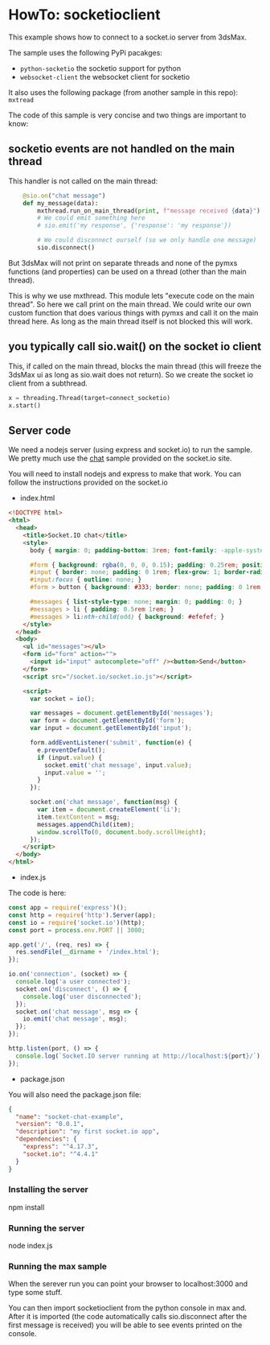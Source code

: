 # HowTo: socketioclient

This example shows how to connect to a socket.io server from 3dsMax.

The sample uses the following PyPi pacakges: 

- `python-socketio` the socketio support for python
- `websocket-client` the websocket client for socketio

It also uses the following package (from another sample in this repo): `mxtread` 


The code of this sample is very concise and two things are important to
know:

## socketio events are not handled on the main thread

This handler is not called on the main thread:

```python
    @sio.on("chat message")
    def my_message(data):
        mxthread.run_on_main_thread(print, f"message received {data}")
        # We could emit something here
        # sio.emit('my response', {'response': 'my response'})

        # We could disconnect ourself (so we only handle one message)
        sio.disconnect()
```

But 3dsMax will not print on separate threads and none of the pymxs
functions (and properties) can be used on a thread (other than the
main thread).


This is why we use mxthread. This module lets "execute code on the main
thread". So here we call print on the main thread. We could write our own
custom function that does various things with pymxs and call it on the main
thread here. As long as the main thread itself is not blocked this will work.

## you typically call sio.wait() on the socket io client

This, if called on the main thread, blocks the main thread (this will
freeze the 3dsMax ui as long as sio.wait does not return). So we create
the socket io client from a subthread.

```python
x = threading.Thread(target=connect_socketio)
x.start()
```
## Server code

We need a nodejs server (using express and socket.io) to run the sample.
We pretty much use the [chat](https://socket.io/get-started/chat) sample provided on the socket.io site.

You will need to install nodejs and express to make that work. You can
follow the instructions provided on the socket.io

- index.html
```html
<!DOCTYPE html>
<html>
  <head>
    <title>Socket.IO chat</title>
    <style>
      body { margin: 0; padding-bottom: 3rem; font-family: -apple-system, BlinkMacSystemFont, "Segoe UI", Roboto, Helvetica, Arial, sans-serif; }

      #form { background: rgba(0, 0, 0, 0.15); padding: 0.25rem; position: fixed; bottom: 0; left: 0; right: 0; display: flex; height: 3rem; box-sizing: border-box; backdrop-filter: blur(10px); }
      #input { border: none; padding: 0 1rem; flex-grow: 1; border-radius: 2rem; margin: 0.25rem; }
      #input:focus { outline: none; }
      #form > button { background: #333; border: none; padding: 0 1rem; margin: 0.25rem; border-radius: 3px; outline: none; color: #fff; }

      #messages { list-style-type: none; margin: 0; padding: 0; }
      #messages > li { padding: 0.5rem 1rem; }
      #messages > li:nth-child(odd) { background: #efefef; }
    </style>
  </head>
  <body>
    <ul id="messages"></ul>
    <form id="form" action="">
      <input id="input" autocomplete="off" /><button>Send</button>
    </form>
    <script src="/socket.io/socket.io.js"></script>

    <script>
      var socket = io();

      var messages = document.getElementById('messages');
      var form = document.getElementById('form');
      var input = document.getElementById('input');

      form.addEventListener('submit', function(e) {
        e.preventDefault();
        if (input.value) {
          socket.emit('chat message', input.value);
          input.value = '';
        }
      });

      socket.on('chat message', function(msg) {
        var item = document.createElement('li');
        item.textContent = msg;
        messages.appendChild(item);
        window.scrollTo(0, document.body.scrollHeight);
      });
    </script>
  </body>
</html>
```

- index.js

The code is here:
```javascript
const app = require('express')();
const http = require('http').Server(app);
const io = require('socket.io')(http);
const port = process.env.PORT || 3000;

app.get('/', (req, res) => {
  res.sendFile(__dirname + '/index.html');
});

io.on('connection', (socket) => {
  console.log('a user connected');
  socket.on('disconnect', () => {
    console.log('user disconnected');
  });
  socket.on('chat message', msg => {
    io.emit('chat message', msg);
  });
});

http.listen(port, () => {
  console.log(`Socket.IO server running at http://localhost:${port}/`);
});
```

- package.json

You will also need the package.json file:

```json
{
  "name": "socket-chat-example",
  "version": "0.0.1",
  "description": "my first socket.io app",
  "dependencies": {
    "express": "^4.17.3",
    "socket.io": "^4.4.1"
  }
}
```

### Installing the server
npm install

### Running the server
node index.js

### Running the max sample
When the serever run you can point your browser to localhost:3000 and
type some stuff.

You can then import socketioclient from the python console in max and.
After it is imported (the code automatically calls sio.disconnect after
the first message is received) you will be able to see events printed
on the console.
